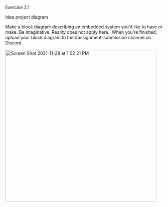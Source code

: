 
Exercise 2.1 

Idea project diagram 

Make a block diagram describing an embedded system you’d like to have or make. Be imaginative. Reality does not apply here. 
When you’re finished, upload your block diagram to the #assignment-submission channel on Discord. 

<img width="482" alt="Screen Shot 2021-11-28 at 1 02 21 PM" src="https://user-images.githubusercontent.com/34926684/143785859-64f59b9b-93ec-4ab5-ba0c-f2fa737e201a.png">
